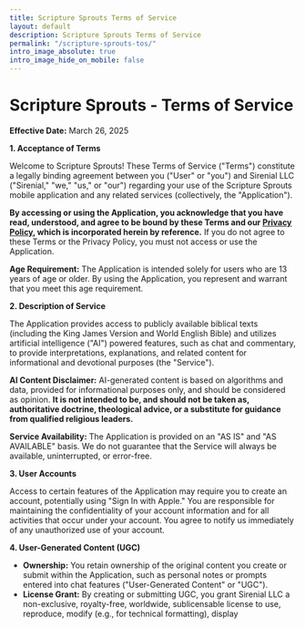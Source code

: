 ```yaml
---
title: Scripture Sprouts Terms of Service
layout: default
description: Scripture Sprouts Terms of Service
permalink: "/scripture-sprouts-tos/"
intro_image_absolute: true
intro_image_hide_on_mobile: false
---
```


# Scripture Sprouts - Terms of Service

**Effective Date:** March 26, 2025

**1. Acceptance of Terms**

Welcome to Scripture Sprouts! These Terms of Service ("Terms") constitute a legally binding agreement between you ("User" or "you") and Sirenial LLC ("Sirenial," "we," "us," or "our") regarding your use of the Scripture Sprouts mobile application and any related services (collectively, the "Application").

**By accessing or using the Application, you acknowledge that you have read, understood, and agree to be bound by these Terms and our [Privacy Policy](/scripture-sprouts-pp/), which is incorporated herein by reference.** If you do not agree to these Terms or the Privacy Policy, you must not access or use the Application.

**Age Requirement:** The Application is intended solely for users who are 13 years of age or older. By using the Application, you represent and warrant that you meet this age requirement.

**2. Description of Service**

The Application provides access to publicly available biblical texts (including the King James Version and World English Bible) and utilizes artificial intelligence ("AI") powered features, such as chat and commentary, to provide interpretations, explanations, and related content for informational and devotional purposes (the "Service").

**AI Content Disclaimer:** AI-generated content is based on algorithms and data, provided for informational purposes only, and should be considered as opinion. **It is not intended to be, and should not be taken as, authoritative doctrine, theological advice, or a substitute for guidance from qualified religious leaders.**

**Service Availability:** The Application is provided on an "AS IS" and "AS AVAILABLE" basis. We do not guarantee that the Service will always be available, uninterrupted, or error-free.

**3. User Accounts**

Access to certain features of the Application may require you to create an account, potentially using "Sign In with Apple." You are responsible for maintaining the confidentiality of your account information and for all activities that occur under your account. You agree to notify us immediately of any unauthorized use of your account.

**4. User-Generated Content (UGC)**

* **Ownership:** You retain ownership of the original content you create or submit within the Application, such as personal notes or prompts entered into chat features ("User-Generated Content" or "UGC").
* **License Grant:** By creating or submitting UGC, you grant Sirenial LLC a non-exclusive, royalty-free, worldwide, sublicensable license to use, reproduce, modify (e.g., for technical formatting), display